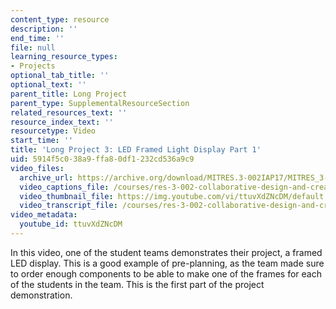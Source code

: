 ```yaml
---
content_type: resource
description: ''
end_time: ''
file: null
learning_resource_types:
- Projects
optional_tab_title: ''
optional_text: ''
parent_title: Long Project
parent_type: SupplementalResourceSection
related_resources_text: ''
resource_index_text: ''
resourcetype: Video
start_time: ''
title: 'Long Project 3: LED Framed Light Display Part 1'
uid: 5914f5c0-38a9-ffa8-0df1-232cd536a9c9
video_files:
  archive_url: https://archive.org/download/MITRES.3-002IAP17/MITRES_3-002IAP17_Long_Project_3_300k.mp4
  video_captions_file: /courses/res-3-002-collaborative-design-and-creative-expression-with-arduino-microcontrollers-january-iap-2017/940befbb13a65637a58ef7fcf1941f96_ttuvXdZNcDM.vtt
  video_thumbnail_file: https://img.youtube.com/vi/ttuvXdZNcDM/default.jpg
  video_transcript_file: /courses/res-3-002-collaborative-design-and-creative-expression-with-arduino-microcontrollers-january-iap-2017/13480c1d51c856486aa7affdc7d9fd71_ttuvXdZNcDM.pdf
video_metadata:
  youtube_id: ttuvXdZNcDM
---
```


In this video, one of the student teams demonstrates their project, a framed LED display. This is a good example of pre-planning, as the team made sure to order enough components to be able to make one of the frames for each of the students in the team. This is the first part of the project demonstration.